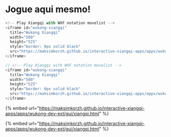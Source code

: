 # Jogue aqui mesmo!





```javascript
<!-- Play Xiangqi with WXF notation movelist -->
<iframe id="wukong-xiangqi"
  title="Wukong Xiangqi"
  width="580"
  height="525"
  style="border: 0px solid black"
  src="https://maksimkorzh.github.io/interactive-xiangqi-apps/apps/wukong-dev-ext/gui/xiangqi.html">
</iframe>
```

```javascript
// <!-- Play Xiangqi with WXF notation movelist -->
<iframe id="wukong-xiangqi"
  title="Wukong Xiangqi"
  width="580"
  height="525"
  style="border: 0px solid black"
  src="https://maksimkorzh.github.io/interactive-xiangqi-apps/apps/wukong-dev-ext/gui/xiangqi.html">
</iframe>
```

{% embed url="https://maksimkorzh.github.io/interactive-xiangqi-apps/apps/wukong-dev-ext/gui/xiangqi.html" %}

{% embed url="https://maksimkorzh.github.io/interactive-xiangqi-apps/apps/wukong-dev-ext/gui/xiangqi.html" %}
